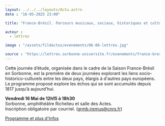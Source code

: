 ```yaml
---
layout: ../../../layouts/Actu.astro
date : "16-05-2025 23:00"

title: "France-Brésil. Parcours musicaux, sociaux, historiques et culturels 1/2"

auteur :
  - lettres

image : "/assets/fildactus/evenements/06-06-lettres.jpg"

source : "https://lettres.sorbonne-universite.fr/evenements/france-bresil-parcours-musicaux-sociaux-historiques-et-culturels-partie1"
---
```


Cette journée d’étude, organisée dans le cadre de la Saison France-Brésil en Sorbonne, est la première de deux journées explorant les liens socio-historico-culturels entre les deux pays, élargis à d'autres pays européens. Le programme proposé explore les échos qui se sont accumulés depuis 1817 jusqu’à aujourd’hui. 

__Vendredi 16 Mai de 12h15 à 18h30__  
Sorbonne, amphithéâtre Richelieu et salle des Actes.  
Inscription obligatoire par courriel. (grmb.iremus@cnrs.fr)

[Programme et plus d'Infos](https://lettres.sorbonne-universite.fr/evenements/france-bresil-parcours-musicaux-sociaux-historiques-et-culturels-partie1)